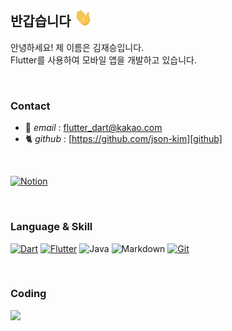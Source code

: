 ## 반갑습니다 <img src="assets/images/Hi.gif" width="29px">



안녕하세요! 제 이름은 김재승입니다.  
Flutter를 사용하여 모바일 앱을 개발하고 있습니다.


</br>


### Contact

- 📧 _email_ : <flutter_dart@kakao.com>  
- 🐈‍ _github_ : [https://github.com/json-kim][github]

</br>

[![Notion](https://img.shields.io/badge/Notion-%23000000.svg?style=for-the-badge&logo=notion&logoColor=white)][flutter]

[homepage]: https://velog.io/@flutter_dart
[github]: https://github.com/json-kim
</br>

### Language & Skill

  
[![Dart](https://img.shields.io/badge/dart-%230175C2.svg?style=for-the-badge&logo=dart&logoColor=white)][flutter]
[![Flutter](https://img.shields.io/badge/Flutter-%2302569B.svg?style=for-the-badge&logo=Flutter&logoColor=white)][flutter]
![Java](https://img.shields.io/badge/java-%23ED8B00.svg?style=for-the-badge&logo=java&logoColor=white)
![Markdown](https://img.shields.io/badge/markdown-%23000000.svg?style=for-the-badge&logo=markdown&logoColor=white) 
[![Git](https://img.shields.io/badge/git-%23F05033.svg?style=for-the-badge&logo=git&logoColor=white)][git]  


[flutter]: https://impartial-lawyer-8d6.notion.site/Flutter-Dart-5650c36e85904141b824a605f913b46d
[git]: https://www.notion.so/git-f52387d86ae54574aa7a56272f997312

</br>

### Coding


[![](https://www.codewars.com/users/json-kim/badges/small)][codewars_profile]

[codewars_profile]: https://www.codewars.com/users/json-kim
